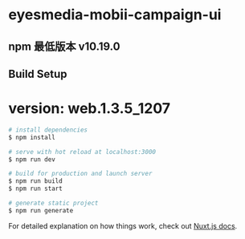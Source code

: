 # eyesmedia-mobii-campaign-ui
## npm 最低版本 v10.19.0
## Build Setup
# version: web.1.3.5_1207

```bash
# install dependencies
$ npm install

# serve with hot reload at localhost:3000
$ npm run dev

# build for production and launch server
$ npm run build
$ npm run start

# generate static project
$ npm run generate
```

For detailed explanation on how things work, check out [Nuxt.js docs](https://nuxtjs.org).
